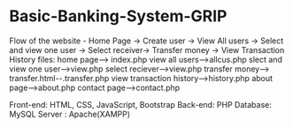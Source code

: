 # Basic-Banking-System-GRIP
Flow of the website - Home Page -> Create user -> View All users -> Select and view one user -> Select receiver-> Transfer money -> View Transaction History
files:
home page--> index.php
view all users-->allcus.php
slect and view one user-->view.php
select reciever-->view.php
transfer money--> transfer.html--.transfer.php
view transaction history-->history.php
about page-->about.php
contact page-->contact.php

Front-end: HTML, CSS, JavaScript, Bootstrap
Back-end: PHP
Database: MySQL
Server : Apache(XAMPP)
